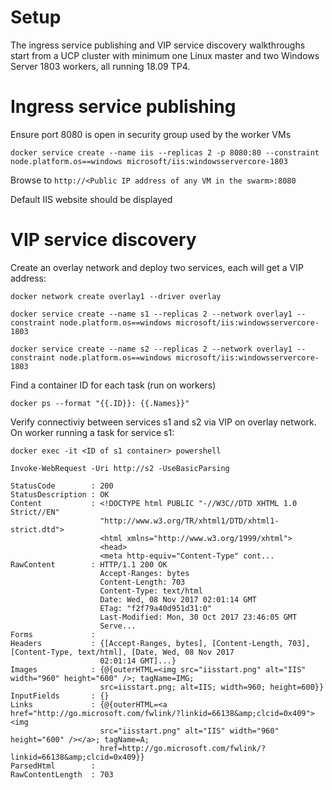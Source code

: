 # Setup

The ingress service publishing and VIP service discovery walkthroughs start from a UCP cluster with minimum one Linux master and two Windows Server 1803 workers, all running 18.09 TP4.

# Ingress service publishing
Ensure port 8080 is open in security group used by the worker VMs

`docker service create --name iis --replicas 2 -p 8080:80 --constraint node.platform.os==windows microsoft/iis:windowsservercore-1803`

Browse to `http://<Public IP address of any VM in the swarm>:8080`

Default IIS website should be displayed


# VIP service discovery

Create an overlay network and deploy two services, each will get a VIP address:

`docker network create overlay1 --driver overlay`

`docker service create --name s1 --replicas 2 --network overlay1 --constraint node.platform.os==windows microsoft/iis:windowsservercore-1803`

`docker service create --name s2 --replicas 2 --network overlay1 --constraint node.platform.os==windows microsoft/iis:windowsservercore-1803`

Find a container ID for each task (run on workers)

`docker ps --format "{{.ID}}: {{.Names}}"`

Verify connectiviy between services s1 and s2 via VIP on overlay network. On worker running a task for service s1:

`docker exec -it <ID of s1 container> powershell`

`Invoke-WebRequest -Uri http://s2 -UseBasicParsing`

```
StatusCode        : 200
StatusDescription : OK
Content           : <!DOCTYPE html PUBLIC "-//W3C//DTD XHTML 1.0 Strict//EN"
                    "http://www.w3.org/TR/xhtml1/DTD/xhtml1-strict.dtd">
                    <html xmlns="http://www.w3.org/1999/xhtml">
                    <head>
                    <meta http-equiv="Content-Type" cont...
RawContent        : HTTP/1.1 200 OK
                    Accept-Ranges: bytes
                    Content-Length: 703
                    Content-Type: text/html
                    Date: Wed, 08 Nov 2017 02:01:14 GMT
                    ETag: "f2f79a40d951d31:0"
                    Last-Modified: Mon, 30 Oct 2017 23:46:05 GMT
                    Serve...
Forms             :
Headers           : {[Accept-Ranges, bytes], [Content-Length, 703], [Content-Type, text/html], [Date, Wed, 08 Nov 2017
                    02:01:14 GMT]...}
Images            : {@{outerHTML=<img src="iisstart.png" alt="IIS" width="960" height="600" />; tagName=IMG;
                    src=iisstart.png; alt=IIS; width=960; height=600}}
InputFields       : {}
Links             : {@{outerHTML=<a href="http://go.microsoft.com/fwlink/?linkid=66138&amp;clcid=0x409"><img
                    src="iisstart.png" alt="IIS" width="960" height="600" /></a>; tagName=A;
                    href=http://go.microsoft.com/fwlink/?linkid=66138&amp;clcid=0x409}}
ParsedHtml        :
RawContentLength  : 703
```
